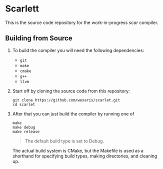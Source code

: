 # Scarlett

This is the source code repository for the work-in-progress _scar_ compiler.


## Building from Source

1. To build the compiler you will need the following dependencies:
    * `git`
    * `make`
    * `cmake`
    * `g++`
    * `llvm`

2. Start off by cloning the source code from this repository:
    ```
    git clone https://github.com/wexaris/scarlet.git
    cd scarlet
    ``` 

3. After that you can just build the compiler by running one of
    ```
    make
    make debug
    make release
    ```
    > The default build type is set to Debug.

    The actual build system is CMake, but the Makefile is used as a shorthand for
    specifying build types, making directories, and cleaning up.
